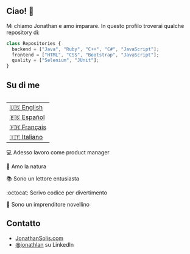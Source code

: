 ## Ciao! 👋
Mi chiamo Jonathan e amo imparare. In questo profilo troverai qualche repository di:

```javascript
class Repositories {
  backend = ["Java", "Ruby", "C++", "C#", "JavaScript"];
  frontend = ["HTML", "CSS", "Bootstrap", "JavaScript"];
  quality = ["Selenium", "JUnit"];
}
```

## Su di me

<table align="right">
 <tr><td><a href="README.md">🇺🇸 English</a></td></tr>
  <tr><td><a href="README_es.md">🇪🇸 Español</a></td></tr>
 <tr><td><a href="README_fr.md">🇫🇷 Français</a></td></tr>
 <tr><td><a href="README_it.md">🇮🇹 Italiano</a></td></tr>
</table>

💻 Adesso lavoro come product manager 

🌄 Amo la natura 

📚 Sono un lettore entusiasta 

:octocat: Scrivo codice per divertimento 

🔱 Sono un imprenditore novellino

## Contatto
- [JonathanSolis.com](https://jonathansolis.com/)
- [@jonathlan](https://www.linkedin.com/in/jonathlan/) su LinkedIn
